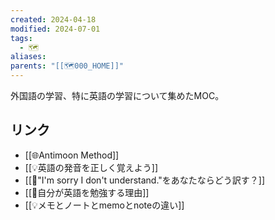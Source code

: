 ```yaml
---
created: 2024-04-18
modified: 2024-07-01
tags:
  - 🗺️
aliases: 
parents: "[[🗺️000_HOME]]"
---
```

外国語の学習、特に英語の学習について集めたMOC。

## リンク
- [[🌐Antimoon Method]]
- [[💡英語の発音を正しく覚えよう]]
- [[💭"I'm sorry I don't understand."をあなたならどう訳す？]]
- [[💭自分が英語を勉強する理由]]
- [[💡メモとノートとmemoとnoteの違い]]